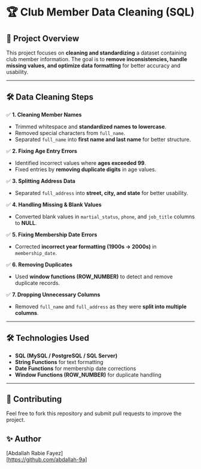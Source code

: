 # 🏆 Club Member Data Cleaning (SQL)

## 📌 Project Overview

This project focuses on **cleaning and standardizing** a dataset containing club member information. The goal is to **remove inconsistencies, handle missing values, and optimize data formatting** for better accuracy and usability.

---

## 🛠️ Data Cleaning Steps

✅ **1. Cleaning Member Names**

- Trimmed whitespace and **standardized names to lowercase**.
- Removed special characters from `full_name`.
- Separated `full_name` into **first name and last name** for better structure.

✅ **2. Fixing Age Entry Errors**

- Identified incorrect values where **ages exceeded 99**.
- Fixed entries by **removing duplicate digits** in age values.

✅ **3. Splitting Address Data**

- Separated `full_address` into **street, city, and state** for better usability.

✅ **4. Handling Missing & Blank Values**

- Converted blank values in `martial_status`, `phone`, and `job_title` columns to **NULL**.

✅ **5. Fixing Membership Date Errors**

- Corrected **incorrect year formatting (1900s → 2000s)** in `membership_date`.

✅ **6. Removing Duplicates**

- Used **window functions (ROW_NUMBER)** to detect and remove duplicate records.

✅ **7. Dropping Unnecessary Columns**

- Removed `full_name` and `full_address` as they were **split into multiple columns**.

---

## 🛠️ Technologies Used

- **SQL (MySQL / PostgreSQL / SQL Server)**
- **String Functions** for text formatting
- **Date Functions** for membership date corrections
- **Window Functions (ROW_NUMBER)** for duplicate handling

---

## 🥇 Contributing

Feel free to fork this repository and submit pull requests to improve the project.

## ✨ Author

[Abdallah Rabie Fayez]\
[https://github.com/abdallah-9a]
